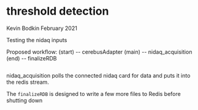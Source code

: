 # threshold detection

Kevin Bodkin
February 2021

Testing the nidaq inputs

Proposed workflow:
(start) -- cerebusAdapter
(main) -- nidaq_acquisition 
(end) -- finalizeRDB
```
```


nidaq_acquisition polls the connected nidaq card for data and puts it into the redis stream.

The `finalizeRDB` is designed to write a few more files to Redis before shutting down
